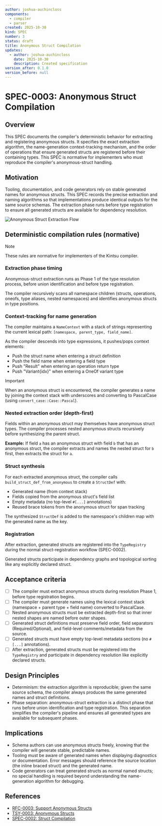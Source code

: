 ```yaml
---
author: joshua-auchincloss
components:
  - compiler
  - parser
created: 2025-10-30
kind: SPEC
number: 3
status: draft
title: Anonymous Struct Compilation
updates:
  - author: joshua-auchincloss
    date: 2025-10-30
    description: Created specification
version_after: 0.1.0
version_before: null
---
```


# SPEC-0003: Anonymous Struct Compilation

## Overview

This SPEC documents the compiler's deterministic behavior for extracting and registering anonymous structs. It specifies the exact extraction algorithm, the name-generation context-tracking mechanism, and the order of operations that ensure generated structs are registered before their containing types. This SPEC is normative for implementers who must reproduce the compiler's anonymous-struct handling.

## Motivation

Tooling, documentation, and code generators rely on stable generated names for anonymous structs. This SPEC records the precise extraction and naming algorithms so that implementations produce identical outputs for the same source schemas. The extraction phase runs before type registration to ensure all generated structs are available for dependency resolution.

![Anonymous Struct Extraction Flow](../../../../diagrams/anonymous_extraction.png)

## Deterministic compilation rules (normative)

> [!NOTE]
> These rules are normative for implementers of the Kintsu compiler.

### Extraction phase timing

Anonymous-struct extraction runs as Phase 1 of the type resolution process, before union identification and before type registration.

The compiler recursively scans all namespace children (structs, operations, oneofs, type aliases, nested namespaces) and identifies anonymous structs in type positions.

### Context-tracking for name generation

The compiler maintains a `NameContext` with a stack of strings representing the current lexical path: `[namespace, parent_type, field_name]`.

As the compiler descends into type expressions, it pushes/pops context elements:

- Push the struct name when entering a struct definition
- Push the field name when entering a field type
- Push "Result" when entering an operation return type
- Push "Variant{idx}" when entering a OneOf variant type

> [!IMPORTANT]
> When an anonymous struct is encountered, the compiler generates a name by joining the context stack with underscores and converting to PascalCase (using `convert_case::Case::Pascal`).

### Nested extraction order (depth-first)

Fields within an anonymous struct may themselves have anonymous struct types. The compiler processes nested anonymous structs recursively before synthesizing the parent struct.

**Example:** If field `a` has an anonymous struct with field `b` that has an anonymous struct, the compiler extracts and names the nested struct for `b` first, then extracts the struct for `a`.

### Struct synthesis

For each extracted anonymous struct, the compiler calls `build_struct_def_from_anonymous` to create a `StructDef` with:

- Generated name (from context stack)
- Fields copied from the anonymous struct's field list
- Empty metadata (no top-level `#[...]` annotations)
- Reused brace tokens from the anonymous struct for span tracking

The synthesized `StructDef` is added to the namespace's children map with the generated name as the key.

### Registration

After extraction, generated structs are registered into the `TypeRegistry` during the normal struct-registration workflow (SPEC-0002).

Generated structs participate in dependency graphs and topological sorting like any explicitly declared struct.

## Acceptance criteria

- [ ] The compiler must extract anonymous structs during resolution Phase 1, before type registration begins.
- [ ] The compiler must generate names using the lexical context stack (namespace + parent type + field name) converted to PascalCase.
- [ ] Nested anonymous structs must be extracted depth-first so that inner nested shapes are named before outer shapes.
- [ ] Generated struct definitions must preserve field order, field separators (Required/Optional), and field-level comments/metadata from the source.
- [ ] Generated structs must have empty top-level metadata sections (no `#[...]` annotations).
- [ ] After extraction, generated structs must be registered into the `TypeRegistry` and participate in dependency resolution like explicitly declared structs.

## Design Principles

- Determinism: the extraction algorithm is reproducible; given the same source schema, the compiler always produces the same generated names and struct definitions.
- Phase separation: anonymous-struct extraction is a distinct phase that runs before union identification and type registration. This separation simplifies the compiler's pipeline and ensures all generated types are available for subsequent phases.

## Implications

- Schema authors can use anonymous structs freely, knowing that the compiler will generate stable, predictable names.
- Tooling must be aware of generated names when displaying diagnostics or documentation. Error messages should reference the source location (the inline braced struct) and the generated name.
- Code generators can treat generated structs as normal named structs; no special handling is required beyond understanding the name-generation algorithm for debugging.

## References

- [RFC-0003: Support Anonymous Structs](../rfc/RFC-0003.md)
- [TSY-0003: Anonymous Structs](../tsy/TSY-0003.md)
- [SPEC-0002: Struct Compilation](./SPEC-0002.md)
